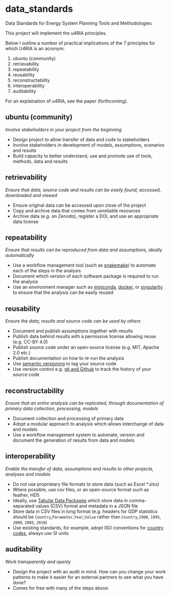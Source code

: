 # data_standards
Data Standards for Energy System Planning Tools and Methodologies

This project will implement the u4RIA principles. 

Below I outline a number of practical implications of the 7 principles for which U4RIA is an acronym:

1. ubuntu (community)
2. retrievability
3. repeatability
4. reusability
5. reconstructability
6. interoperability
7. auditability

For an explaination of u4RIA, see the paper (forthcoming).

## ubuntu (community)

*Involve stakeholders in your project from the beginning*

* Design project to allow transfer of data and code to stakeholders
* Involve stakeholders in development of models, assumptions, scenarios and results
* Build capacity to better understand, use and promote use of tools, methods, data and results

## retrievability

*Ensure that data, source code and results can be easily found, accessed, downloaded and viewed*

* Ensure original data can be accessed upon close of the project
* Copy and archive data that comes from unreliable resources
* Archive data (e.g. on Zenodo), register a DOI, and use an appropriate data license

## repeatability

*Ensure that results can be reproduced from data and assumptions, ideally automatically*

* Use a workflow management tool (such as [snakemake](https://snakemake.readthedocs.io/en/stable/)) 
  to automate each of the steps in the analysis
* Document which version of each software package is required to run the analysis
* Use an environment manager such as [miniconda](https://docs.conda.io/en/latest/miniconda.html), 
  [docker](https://www.docker.com/), or [singularity](https://sylabs.io/) to ensure that the analysis can
  be easily reused

## reusability

*Ensure the data, results and source code can be used by others*

* Document and publish assumptions together with results
* Publish data behind results with a permissive license allowing reuse (e.g. CC-BY 4.0)
* Publish source code under an open-source license (e.g. MIT, Apache 2.0 etc.)
* Publish documentation on how to re-run the analysis
* Use [semantic versioning](https://semver.org/) to tag your source code
* Use version control e.g. [git and Github](http://github.com) to track the history of your source code

## reconstructability

*Ensure that an entire analysis can be replicated, through documentation of primary data collection, processing, models*

* Document collection and processing of primary data
* Adopt a modular approach to analysis which allows interchange of data and models
* Use a workflow management system to automate, version and document the generation of results from data and models

## interoperability

*Enable the transfer of data, assumptions and results to other projects, analyses and models*

* Do not use proprietary file formats to store data (such as Excel *.xlsx)
* Where possible, use csv files, or an open-source format such as feather, HD5
* Ideally, use [Tabular Data Packages](https://specs.frictionlessdata.io/tabular-data-package/#language) 
  which store data in comma-separated values (CSV) format and metadata in a JSON file
* Store data in CSV files in long format (e.g. headers for GDP statistics should be `Country`,`Parameter`,`Year`,`Value`
  rather than `Country`,`1990`, `1995`, `2000`, `2005`, `2010`)
* Use existing standards, for example, adopt ISO conventions for [country codes](https://github.com/datasets/country-codes), 
  always use SI units

## auditability

*Work transparently and openly*

* Design the project with an audit in mind. How can you change your work patterns to make it easier for an external
  partners to see what you have done?
* Comes for free with many of the steps above.